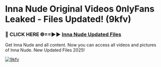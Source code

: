 # Inna Nude Original Videos 0nlyFans Leaked - Files Updated! (9kfv)

<h3>🔴 CLICK HERE 🌐==►► <a href="https://tinyurl.com/y5r63du9" rel="nofollow">Inna Nude Updated Files</a></h3>

Get Inna Nude and all content. Now you can access all videos and pictures of Inna Nude. New Updated Files 2025!

[![9kfv](https://i.imgur.com/UVo9nyh.gif)](https://tinyurl.com/y5r63du9)